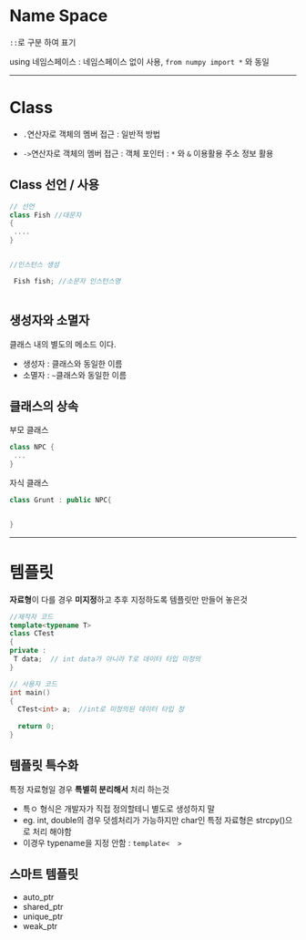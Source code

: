 # Name Space 

`::`로 구분 하여 표기 

using 네임스페이스 : 네임스페이스 없이 사용, `from numpy import *` 와 동일 

---

# Class 

- `.`연산자로 객체의 멤버 접근 : 일반적 방법 

- `->`연산자로 객체의 멤버 접근 : 객체 포인터 : `*` 와 `&` 이용활용  주소 정보 활용 

## Class 선언 / 사용 

```cpp 
// 선언 
class Fish //대문자
{
 ....
}


//인스턴스 생성 

 Fish fish; //소문자 인스턴스명 
   
```

## 생성자와 소멸자 

클래스 내의 별도의 메소드 이다. 
- 생성자 : 클래스와 동일한 이름 
- 소멸자 : `~`클래스와 동일한 이름 


## 클래스의 상속 

부모 클래스 
```cpp
class NPC {
 ...
}
```

자식 클래스 
```cpp
class Grunt : public NPC{


}

```

---

# 템플릿 

**자료형**이 다를 경우 **미지정**하고 추후 지정하도록 템플릿만 만들어 놓은것 

```cpp
//제작자 코드 
template<typename T> 
class CTest
{
private : 
 T data;  // int data가 아니라 T로 데이터 타입 미정의
}

// 사용자 코드 
int main()
{
  CTest<int> a;  //int로 미정의된 데이터 타입 정
  
  return 0;
}
```

## 템플릿 특수화 

특정 자료형일 경우 **특별히 분리해서** 처리 하는것 
- 특ㅇ 형식은 개발자가 직접 정의할테니 별도로 생성하지 말
- eg. int, double의 경우 덧셈처리가 가능하지만 char인 특정 자료형은 strcpy()으로 처리 해야함 
- 이경우 typename을 지정 안함 : `template<  >`

## 스마트 템플릿 

- auto_ptr
- shared_ptr
- unique_ptr
- weak_ptr


